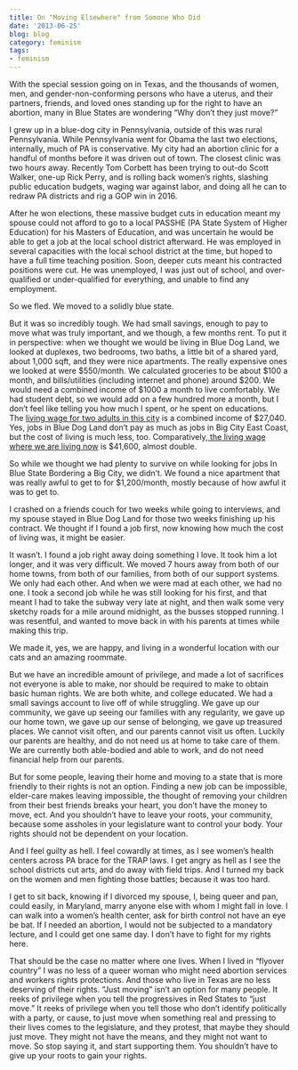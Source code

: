 ```yaml
---
title: On "Moving Elsewhere" from Somone Who Did
date: '2013-06-25'
blog: blog
category: feminism
tags:
- feminism
---
```


With the special session going on in Texas, and the thousands of women, men, and gender-non-conforming persons who have a uterus, and their partners, friends, and loved ones standing up for the right to have an abortion, many in Blue States are wondering “Why don’t they just move?”

I grew up in a blue-dog city in Pennsylvania, outside of this was rural Pennsylvania. While Pennsylvania went for Obama the last two elections, internally, much of PA is conservative. My city had an abortion clinic for a handful of months before it was driven out of town. The closest clinic was two hours away. Recently Tom Corbett has been trying to out-do Scott Walker, one-up Rick Perry, and is rolling back women’s rights, slashing public education budgets, waging war against labor, and doing all he can to redraw PA districts and rig a GOP win in 2016.

After he won elections, these massive budget cuts in education meant my spouse could not afford to go to a local PASSHE (PA State System of Higher Education) for his Masters of Education, and was uncertain he would be able to get a job at the local school district afterward. He was employed in several capacities with the local school district at the time, but hoped to have a full time teaching position. Soon, deeper cuts meant his contracted positions were cut. He was unemployed, I was just out of school, and over-qualified or under-qualified for everything, and unable to find any employment.

So we fled. We moved to a solidly blue state.

But it was so incredibly tough. We had small savings, enough to pay to move what was truly important, and we though, a few months rent. To put it in perspective: when we thought we would be living in Blue Dog Land, we looked at duplexes, two bedrooms, two baths, a little bit of a shared yard, about 1,000 sqft, and they were nice apartments. The really expensive ones we looked at were $550/month. We calculated groceries to be about $100 a month, and bills/utilities (including internet and phone) around $200. We would need a combined income of $1000 a month to live comfortably. We had student debt, so we would add on a few hundred more a month, but I don’t feel like telling you how much I spent, or he spent on educations. The [living wage for two adults in this city](http://livingwage.mit.edu/counties/42049) is a combined income of $27,040. Yes, jobs in Blue Dog Land don’t pay as much as jobs in Big City East Coast, but the cost of living is much less, too. Comparatively,[ the living wage where we are living now](http://livingwage.mit.edu/counties/24031) is $41,600, almost double.

So while we thought we had plenty to survive on while looking for jobs In Blue State Bordering a Big City, we didn’t. We found a nice apartment that was really awful to get to for $1,200/month, mostly because of how awful it was to get to.

I crashed on a friends couch for two weeks while going to interviews, and my spouse stayed in Blue Dog Land for those two weeks finishing up his contract. We thought if I found a job first, now knowing how much the cost of living was, it might be easier.

It wasn’t. I found a job right away doing something I love. It took him a lot longer, and it was very difficult. We moved 7 hours away from both of our home towns, from both of our families, from both of our support systems. We only had each other. And when we were mad at each other, we had no one. I took a second job while he was still looking for his first, and that meant I had to take the subway very late at night, and then walk some very sketchy roads for a mile around midnight, as the busses stopped running. I was resentful, and wanted to move back in with his parents at times while making this trip.

We made it, yes, we are happy, and living in a wonderful location with our cats and an amazing roommate.

But we have an incredible amount of privilege, and made a lot of sacrifices not everyone is able to make, nor should be required to make to obtain basic human rights. We are both white, and college educated. We had a small savings account to live off of while struggling. We gave up our community, we gave up seeing our families with any regularity, we gave up our home town, we gave up our sense of belonging, we gave up treasured places. We cannot visit often, and our parents cannot visit us often. Luckily our parents are healthy, and do not need us at home to take care of them. We are currently both able-bodied and able to work, and do not need financial help from our parents.

But for some people, leaving their home and moving to a state that is more friendly to their rights is not an option. Finding a new job can be impossible, elder-care makes leaving impossible, the thought of removing your children from their best friends breaks your heart, you don’t have the money to move, ect. And you shouldn’t have to leave your roots, your community, because some assholes in your legislature want to control your body. Your rights should not be dependent on your location.

And I feel guilty as hell. I feel cowardly at times, as I see women’s health centers across PA brace for the TRAP laws. I get angry as hell as I see the school districts cut arts, and do away with field trips. And I turned my back on the women and men fighting those battles; because it was too hard.

I get to sit back, knowing if I divorced my spouse, I, being queer and pan, could easily, in Maryland, marry anyone else with whom I might fall in love. I can walk into a women’s health center, ask for birth control not have an eye be bat. If I needed an abortion, I would not be subjected to a mandatory lecture, and I could get one same day. I don’t have to fight for my rights here.

That should be the case no matter where one lives. When I lived in “flyover country” I was no less of a queer woman who might need abortion services and workers rights protections. And those who live in Texas are no less deserving of their rights. “Just moving” isn’t an option for many people. It reeks of privilege when you tell the progressives in Red States to “just move.” It reeks of privilege when you tell those who don’t identify politically with a party, or cause, to just move when something real and pressing to their lives comes to the legislature, and they protest, that maybe they should just move. They might not have the means, and they might not want to move. So stop saying it, and start supporting them. You shouldn’t have to give up your roots to gain your rights.